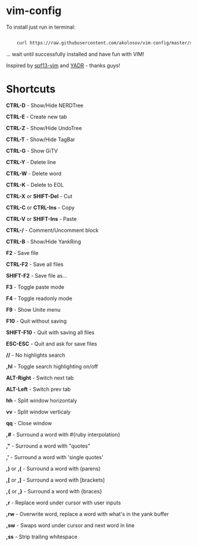 vim-config
==========

To install just run in terminal:

```bash

    curl https://raw.githubusercontent.com/akolosov/vim-config/master/scripts/bootstrap.sh -L -o - | sh
```

... wait until successfully installed and have fun with VIM!

Inspired by [spf13-vim](http://vim.spf13.com/) and [YADR](http://skwp.github.io/dotfiles/) - thanks guys!


Shortcuts
=========

**CTRL-D** - Show/Hide NERDTree

**CTRL-E** - Create new tab

**CTRL-Z** - Show/Hide UndoTree

**CTRL-T** - Show/Hide TagBar

**CTRL-G** - Show GiTV

**CTRL-Y** - Delete line

**CTRL-W** - Delete word

**CTRL-K** - Delete to EOL

**CTRL-X** or **SHIFT-Del** - Cut

**CTRL-C** or **CTRL-Ins** - Copy

**CTRL-V** or **SHIFT-Ins** - Paste

**CTRL-/** - Comment/Uncomment block

**CTRL-B** - Show/Hide YankRing

**F2** - Save file

**CTRL-F2** - Save all files

**SHIFT-F2** - Save file as...

**F3** - Toggle paste mode

**F4** - Toggle readonly mode

**F9** - Show Unite menu

**F10** - Quit without saving

**SHIFT-F10** - Quit with saving all files

**ESC-ESC** - Quit and ask for save files

**//** - No highlights search

**,hl** - Toggle search highlighting on/off

**ALT-Right** - Switch next tab

**ALT-Left** - Switch prev tab

**hh** - Split window horizontaly

**vv** - Split window verticaly

**qq** - Close window

**,#** - Surround a word with #{ruby interpolation}

**,"** - Surround a word with "quotes"

**,'** - Surround a word with 'single quotes'

**,)** or **,(** - Surround a word with (parens)

**,[** or **,]** - Surround a word with [brackets]

**,{** or **,}** - Surround a word with {braces}

**,r** - Replace word under cursor with user inputs

**,rw** - Overwrite word, replace a word with what's in the yank buffer

**,sw** - Swaps word under cursor and next word in line

**,ss** - Strip trailing whitespace
